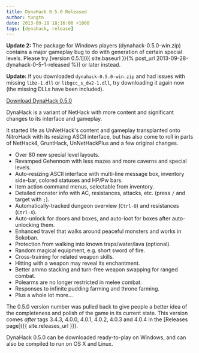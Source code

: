 ```yaml
---
title: DynaHack 0.5.0 Released
author: tungtn
date: 2013-09-18 18:16:00 +1000
tags: [dynahack, release]
---
```

**Update 2:** The package for Windows players (dynahack-0.5.0-win.zip) contains a major gameplay bug to do with generation of certain special levels. Please try [version 0.5.1]({{ site.baseurl }}{% post_url 2013-09-28-dynahack-0-5-1-released %}) or later instead.

**Update:** If you downloaded `dynahack-0.5.0-win.zip` and had issues with missing `libz-1.dll` or `libgcc_s_dw2-1.dll`, try downloading it again now (the missing DLLs have been included).

[Download DynaHack 0.5.0](https://github.com/tung/DynaHack/releases/tag/v0.5.0)

DynaHack is a variant of NetHack with more content and significant changes to its interface and gameplay.

It started life as UnNetHack's content and gameplay transplanted onto NitroHack with its resizing ASCII interface, but has also come to roll in parts of NetHack4, GruntHack, UnNetHackPlus and a few original changes.

* Over 80 new special level layouts.
* Revamped Gehennom with less mazes and more caverns and special levels.
* Auto-resizing ASCII interface with multi-line message box, inventory side-bar, colored statuses and HP/Pw bars.
* Item action command menus, selectable from inventory.
* Detailed monster info with AC, resistances, attacks, etc. (press `/` and target with `;`).
* Automatically-tracked dungeon overview (`Ctrl-O`) and resistances (`Ctrl-X`).
* Auto-unlock for doors and boxes, and auto-loot for boxes after auto-unlocking them.
* Enhanced travel that walks around peaceful monsters and works in Sokoban.
* Protection from walking into known traps/water/lava (optional).
* Random magical equipment, e.g. short sword of fire.
* Cross-training for related weapon skills.
* Hitting with a weapon may reveal its enchantment.
* Better ammo stacking and turn-free weapon swapping for ranged combat.
* Polearms are no longer restricted in melee combat.
* Responses to infinite pudding farming and throne farming.
* Plus a whole lot more...

The 0.5.0 version number was pulled back to give people a better idea of the completeness and polish of the game in its current state. This version comes *after* tags 3.4.3, 4.0.0, 4.0.1, 4.0.2, 4.0.3 and 4.0.4 in the [Releases page]({{ site.releases_url }}).

DynaHack 0.5.0 can be downloaded ready-to-play on Windows, and can also be compiled to run on OS X and Linux.

